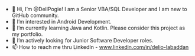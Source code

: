 - 👋 Hi, I’m @DellPogie! I am a Senior VBA/SQL Developer and I am new to GitHub community.
- 👀 I’m interested in Android Development.
- 🌱 I’m currently learning Java and Kotlin. Please consider this project as my portfolio.
- 💞️ I’m actively looking for Junior Software Developer roles.
- 📫 How to reach me thru LinkedIn - www.linkedin.com/in/delio-labaddan
